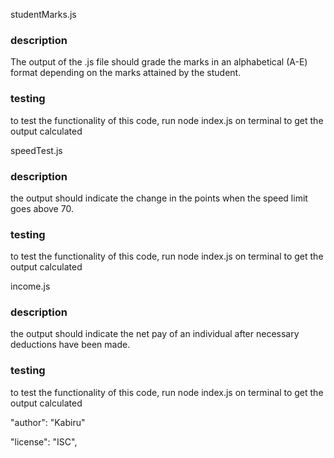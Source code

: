 studentMarks.js
### description
The output of the .js file should grade the marks in an alphabetical (A-E) format depending on the marks attained by the student. 
### testing
to test the functionality of this code, run node index.js on terminal to get the output calculated

speedTest.js
### description
the output should indicate the change in the points when the speed limit goes above 70. 
### testing
to test the functionality of this code, run node index.js on terminal to get the output calculated

income.js
### description
the output should indicate the net pay of an individual after necessary deductions have been made. 
### testing
to test the functionality of this code, run node index.js on terminal to get the output calculated


 "author": "Kabiru"

 "license": "ISC",